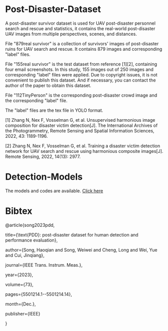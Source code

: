 # Post-Disaster-Dataset
 A post-disaster survivor dataset is used for UAV post-disaster personnel search and rescue and statistics, it contains the real-world post-disaster UAV images from multiple perspectives, scenes, and distances.


File "879real survivor" is a collection of survivors' images of post-disaster ruins for UAV search and rescue. It contains 879 images and corresponding "label" files. 

File "155real survivor" is the test dataset from reference [1][2], containing four email screenshots. In this study, 155 images out of 250 images and corresponding "label" files were applied. Due to copyright issues, it is not convenient to publish this dataset. And if necessary, you can contact the author of the paper to obtain this dataset.

File "112TinyPerson" is the corresponding post-disaster crowd image and the corresponding "label" file.

The "label" files are the tex file in YOLO format.




[1] Zhang N, Nex F, Vosselman G, et al. Unsupervised harmonious image composition for disaster victim detection[J]. The International Archives of the Photogrammetry, Remote Sensing and Spatial Information Sciences, 2022, 43: 1189-1196.

[2] Zhang N, Nex F, Vosselman G, et al. Training a disaster victim detection network for UAV search and rescue using harmonious composite images[J]. Remote Sensing, 2022, 14(13): 2977.

# Detection-Models
The models and codes are available. [Click here](https://github.com/yangguanghaiann/Detection-Models)


# Bibtex
@article{song2023pdd,

  title={\text{PDD}: post-disaster dataset for human detection and performance evaluation},
  
  author={Song, Haoqian and Song, Weiwei and Cheng, Long and Wei, Yue and Cui, Jinqiang},
  
  journal={IEEE Trans. Instrum. Meas.},
  
  year={2023},
  
  volume={73},
  
  pages={5501214.1--5501214.14},
  
  month={Dec.},
  
  publisher={IEEE}
  
}
